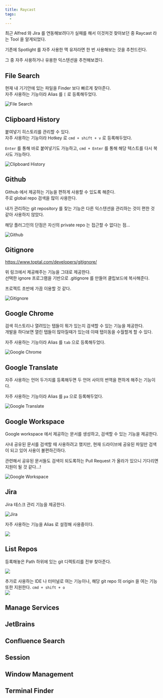 ```yaml
---
title: Raycast
tags:
  - 
---
```


최근 Alfred 와 Jira 를 연동해보려다가 실패를 해서 이것저것 찾아보던 중 Raycast 라는 Tool 을 알게되었다.  

기존에 Spotlight 를 자주 사용한 맥 유저라면 한 번 사용해보는 것을 추천드린다.

그 중 자주 사용하거나 유용한 익스텐션을 추천해보겠다.

## File Search
현재 내 기기안에 있는 파일을 Finder 보다 빠르게 찾아준다.  
자주 사용하는 기능이라 Alias 를 `[` 로 등록해두었다.


![File Search](../attachments/raycast-2022-08-16-13-32-33.png)

## Clipboard History
붙여넣기 히스토리를 관리할 수 있다.  
자주 사용하는 기능이라 Hotkey 로 `cmd + shift + v` 로 등록해두었다.

`Enter` 를 통해 바로 붙여넣기도 가능하고, `cmd + Enter` 를 통해 해당 텍스트를 다시 복사도 가능하다.  

![Clipboard History](../attachments/raycast-2022-08-16-13-31-55.png)


## Github
Github 에서 제공하는 기능을 편하게 사용할 수 있도록 해준다.  
주로 global repo 검색을 많이 사용한다.

내가 관리하는 git repository 를 찾는 기능은 다른 익스텐션을 관리하는 것이 편한 것 같아 사용하지 않았다.

해당 플러그인의 단점은 자신의 private repo 는 접근할 수 없다는 점...  

![Github](../attachments/raycast-2022-08-16-11-29-24.png)

## Gitignore

https://www.toptal.com/developers/gitignore/  

위 링크에서 제공해주는 기능을 그대로 제공한다.  
선택한 ignore 프로그램을 기반으로 .gitignore 를 만들어 클립보드에 복사해준다.  

프로젝트 초반에 가끔 이용할 것 같다.

![Gitignore](../attachments/raycast-2022-08-16-13-34-54.png)


## Google Chrome
검색 히스토리나 열려있는 탭들이 뭐가 있는지 검색할 수 있는 기능을 제공한다.  
개발을 하다보면 열린 탭들이 많아질때가 있는데 이때 탭이동을 수월할게 할 수 있다.

자주 사용하는 기능이라 Alias 를 `tab` 으로 등록해두었다.

![Google Chrome](../attachments/raycast-2022-08-16-13-38-36.png)

## Google Translate
자주 사용하는 언어 두가지를 등록해두면 두 언어 사이의 번역을 편하게 해주는 기능이다.

자주 사용하는 기능이라 Alias 를 `pa` 으로 등록해두었다.

![Google Translate](../attachments/raycast-2022-08-16-13-40-03.png)

## Google Workspace

Google workspace 에서 제공하는 문서를 생성하고, 검색할 수 있는 기능을 제공한다.

사내 공유된 문서를 검색할 때 사용하려고 했지만, 현재 드라이브에 공유된 파일만 검색이 되고 있어 사용이 불편하긴하다.

관련해서 공유된 문서들도 검색이 되도록하는 Pull Request 가 올라가 있으니 기다리면 지원이 될 것 같다...!

![Google Workspace](../attachments/raycast-2022-08-16-13-43-42.png)

## Jira
Jira 테스크 관리 기능을 제공한다.

![Jira](../attachments/raycast-2022-08-16-13-57-13.png)

자주 사용하는 기능을 Alias 로 설정해 사용중이다.

![](../attachments/raycast-2022-08-16-13-59-56.png)

## List Repos
등록해놓은 Path 하위에 있는 git 디렉토리를 전부 찾아준다.  

![](../attachments/raycast-2022-08-16-14-21-32.png)

추가로 사용하는 IDE 나 터미널로 여는 기능이나, 해당 git repo 의 origin 을 여는 기능또한 지원한다. `cmd + shift + o`  
![](../attachments/raycast-2022-08-16-14-02-43.png)

## Manage Services



## JetBrains

## Confluence Search

## Session

## Window Management

## Terminal Finder
